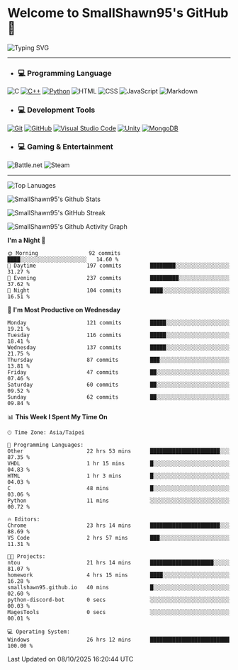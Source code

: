 # Welcome to SmallShawn95's GitHub 👋

![Typing SVG](https://readme-typing-svg.demolab.com/?lines=print("Hello,+world!");printf("Hello,+world!");cout+<<+"Hello,+world!";console.log("Hello,+world!")&center=true&vCenter=true&size=22&random=true)

***
<!-- https://shields.io/, https://simpleicons.org/ -->
* ### 💻 Programming Language
![C](https://img.shields.io/badge/-C-A8B9CC?style=flat-square&logo=c&logoColor=white)
[![C++](https://img.shields.io/badge/-C++-00599C?style=flat-square&logo=cplusplus)](https://cplusplus.com/)
[![Python](https://img.shields.io/badge/-Python-3776AB?style=flat-square&logo=python&logoColor=white)](https://www.python.org/)
![HTML](https://img.shields.io/badge/-HTML-E34F26?style=flat-square&logo=html5&logoColor=white)
![CSS](https://img.shields.io/badge/-CSS-1572B6?style=flat-square&logo=css3)
![JavaScript](https://img.shields.io/badge/-JavaScript-F7DF1E?style=flat-square&logo=javascript&logoColor=white)
![Markdown](https://img.shields.io/badge/-Markdown-000000?style=flat-square&logo=markdown)
* ### 💻 Development Tools
[![Git](https://img.shields.io/badge/-Git-f05032?style=flat-square&logo=git&logoColor=white)](https://git-scm.com/)
[![GitHub](https://img.shields.io/badge/-GitHub-181717?style=flat-square&logo=github)](https://github.com/)
[![Visual Studio Code](https://img.shields.io/badge/-Visual%20Studio%20Code-007ACC?style=flat-square&logo=visualstudiocode)](https://code.visualstudio.com/)
[![Unity](https://img.shields.io/badge/-Unity-000000?style=flat-square&logo=unity)](https://unity.com/)
[![MongoDB](https://img.shields.io/badge/-MongoDB-47A248?style=flat-square&logo=mongodb&logoColor=white)](https://www.mongodb.com/)
* ### 💻 Gaming & Entertainment
![Battle.net](https://img.shields.io/badge/-Battle.net-4381C3?style=flat-square&logo=battledotnet&logoColor=white)
![Steam](https://img.shields.io/badge/-Steam-000000?style=flat-square&logo=steam)
***

<!-- ![GitHub User's Stars](https://img.shields.io/github/stars/smallshawn95?color=orange&label=Stars&labelColor=yellow) -->
<!-- ![GitHub Followers](https://img.shields.io/github/followers/smallshawn95?color=orange&label=Followers&labelColor=FFDBAC) -->

![Top Lanuages](https://github-readme-stats.vercel.app/api/top-langs/?username=smallshawn95&theme=holi&layout=donut&size_weight=0.5&count_weight=0.5&exclude_repo=smallshawn95.github.io)

![SmallShawn95's Github Stats](https://github-readme-stats.vercel.app/api?username=smallshawn95&theme=holi&show_icons=true&rank_icon=github)

![SmallShawn95's GitHub Streak](https://streak-stats.demolab.com/?user=smallshawn95&theme=holi-theme&date_format=M%20j%5B%2C%20Y%5D)

![SmallShawn95's Github Activity Graph](https://github-readme-activity-graph.vercel.app/graph?username=smallshawn95&theme=tokyo-night)

<!-- ![SmallShawn95's WakaTime Stats](https://github-readme-stats.vercel.app/api/wakatime?username=smallshawn95) -->
<!-- ![Repositorie Card](https://github-readme-stats.vercel.app/api/pin/?username=smallshawn95&repo=Python-Discord-Bot-Course&theme=holi) -->
<!-- ![Repositorie Card](https://github-readme-stats.vercel.app/api/pin/?username=smallshawn95&repo=ZeroJudge-Code&theme=holi) -->

<!--START_SECTION:waka-->
**I'm a Night 🦉** 

```text
🌞 Morning                92 commits          ████░░░░░░░░░░░░░░░░░░░░░   14.60 % 
🌆 Daytime                197 commits         ████████░░░░░░░░░░░░░░░░░   31.27 % 
🌃 Evening                237 commits         █████████░░░░░░░░░░░░░░░░   37.62 % 
🌙 Night                  104 commits         ████░░░░░░░░░░░░░░░░░░░░░   16.51 % 
```
📅 **I'm Most Productive on Wednesday** 

```text
Monday                   121 commits         █████░░░░░░░░░░░░░░░░░░░░   19.21 % 
Tuesday                  116 commits         █████░░░░░░░░░░░░░░░░░░░░   18.41 % 
Wednesday                137 commits         █████░░░░░░░░░░░░░░░░░░░░   21.75 % 
Thursday                 87 commits          ███░░░░░░░░░░░░░░░░░░░░░░   13.81 % 
Friday                   47 commits          ██░░░░░░░░░░░░░░░░░░░░░░░   07.46 % 
Saturday                 60 commits          ██░░░░░░░░░░░░░░░░░░░░░░░   09.52 % 
Sunday                   62 commits          ██░░░░░░░░░░░░░░░░░░░░░░░   09.84 % 
```


📊 **This Week I Spent My Time On** 

```text
🕑︎ Time Zone: Asia/Taipei

💬 Programming Languages: 
Other                    22 hrs 53 mins      ██████████████████████░░░   87.35 % 
VHDL                     1 hr 15 mins        █░░░░░░░░░░░░░░░░░░░░░░░░   04.83 % 
HTML                     1 hr 3 mins         █░░░░░░░░░░░░░░░░░░░░░░░░   04.03 % 
C                        48 mins             █░░░░░░░░░░░░░░░░░░░░░░░░   03.06 % 
Python                   11 mins             ░░░░░░░░░░░░░░░░░░░░░░░░░   00.72 % 

🔥 Editors: 
Chrome                   23 hrs 14 mins      ██████████████████████░░░   88.69 % 
VS Code                  2 hrs 57 mins       ███░░░░░░░░░░░░░░░░░░░░░░   11.31 % 

🐱‍💻 Projects: 
ntou                     21 hrs 14 mins      ████████████████████░░░░░   81.07 % 
homework                 4 hrs 15 mins       ████░░░░░░░░░░░░░░░░░░░░░   16.28 % 
smallshawn95.github.io   40 mins             █░░░░░░░░░░░░░░░░░░░░░░░░   02.60 % 
python-discord-bot       0 secs              ░░░░░░░░░░░░░░░░░░░░░░░░░   00.03 % 
MagesTools               0 secs              ░░░░░░░░░░░░░░░░░░░░░░░░░   00.01 % 

💻 Operating System: 
Windows                  26 hrs 12 mins      █████████████████████████   100.00 % 
```


 Last Updated on 08/10/2025 16:20:44 UTC
<!--END_SECTION:waka-->

<!--
**smallshawn95/smallshawn95** is a ✨ _special_ ✨ repository because its `README.md` (this file) appears on your GitHub profile.

- 🔭 I’m currently working on ...
- 🌱 I’m currently learning ...
- 👯 I’m looking to collaborate on ...
- 🤔 I’m looking for help with ...
- 💬 Ask me about ...
- 📫 How to reach me: ...
- 😄 Pronouns: ...
- ⚡ Fun fact: ...
-->
